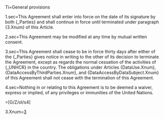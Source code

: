 Ti=General provisions

1.sec=This Agreement shall enter into force on the date of its signature by both {_Parties} and shall continue in force until terminated under paragraph {3.Xnum} of this Article.

2.sec=This Agreement may be modified at any time by mutual written consent.

3.sec=This Agreement shall cease to be in force thirty days after either of the {_Parties} gives notice in writing to the other of its decision to terminate the Agreement, except as regards the normal cessation of the activities of {_UNHCR} in the country. The obligations under Articles {DataUse.Xnum}, {DataAccessByThirdParties.Xnum}, and {DataAccessByDataSubject.Xnum} of this Agreement shall not cease with the termination of this Agreement.

4.sec=Nothing in or relating to this Agreement is to be deemed a waiver, express or implied, of any privileges or immunities of the United Nations.

=[G/Z/ol/s4]

3.Xnum=<a href="#Misc.3.sec" class="xref">3</a>

